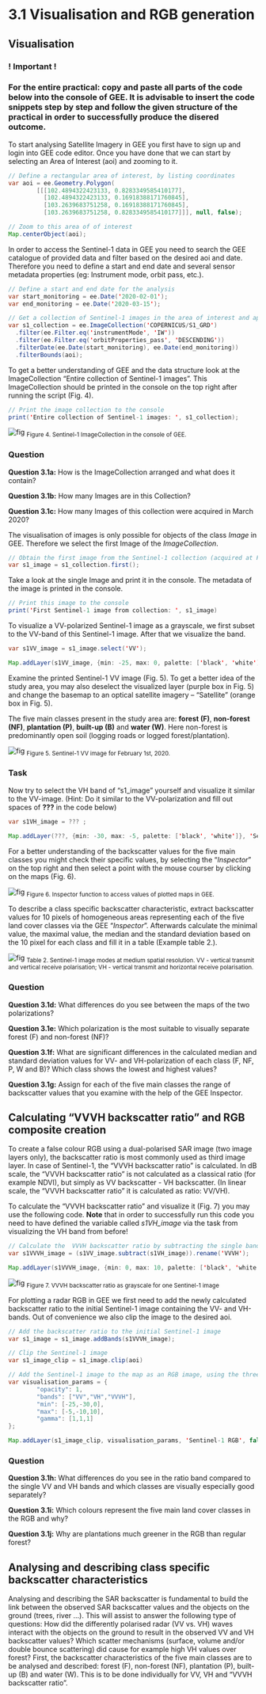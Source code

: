 # 3.1	Visualisation and RGB generation
## Visualisation
### ! Important !
### For the entire practical: copy and paste all parts of the code below into the console of GEE. It is advisable to insert the code snippets step by step and follow the given structure of the practical in order to successfully produce the disered outcome.

To start analysing Satellite Imagery in GEE you first have to sign up and login into GEE code editor. Once you have done that we can start by selecting an Area of Interest (aoi) and zooming to it.

```java
// Define a rectangular area of interest, by listing coordinates
var aoi = ee.Geometry.Polygon(
        [[[102.4894322423133, 0.8283349585410177],
          [102.4894322423133, 0.16918388171760845],
          [103.2639683751258, 0.16918388171760845],
          [103.2639683751258, 0.8283349585410177]]], null, false);

// Zoom to this area of of interest
Map.centerObject(aoi);
```
In order to access the Sentinel-1 data in GEE you need to search the GEE catalogue of provided data and filter based on the desired aoi and date. Therefore you need to define a start and end date and several sensor metadata properties (eg: Instrument mode, orbit pass, etc.).

```java
// Define a start and end date for the analysis
var start_monitoring = ee.Date('2020-02-01');
var end_monitoring = ee.Date('2020-03-15');

// Get a collection of Sentinel-1 images in the area of interest and apply some filters
var s1_collection = ee.ImageCollection('COPERNICUS/S1_GRD')
  .filter(ee.Filter.eq('instrumentMode', 'IW'))
  .filter(ee.Filter.eq('orbitProperties_pass', 'DESCENDING'))
  .filterDate(ee.Date(start_monitoring), ee.Date(end_monitoring))
  .filterBounds(aoi);
```

To get a better understanding of GEE and the data structure look at the ImageCollection “Entire collection of Sentinel-1 images”. This ImageCollection should be printed in the console on the top right after running the script (Fig. 4).

```java
// Print the image collection to the console
print('Entire collection of Sentinel-1 images: ', s1_collection);
```
![fig](/figure_04.png)
<sub>Figure 4. Sentinel-1 ImageCollection in the console of GEE. </sub>

### Question
__Question 3.1a:__ How is the ImageCollection arranged and what does it contain? 

__Question 3.1b:__ How many Images are in this Collection?

__Question 3.1c:__ How many Images of this collection were acquired in March 2020?

The visualisation of images is only possible for objects of the class _Image_ in GEE. Therefore we select the first Image of the _ImageCollection_.

```java
// Obtain the first image from the Sentinel-1 collection (acquired at February 1st, 2020)
var s1_image = s1_collection.first();
```
Take a look at the single Image and print it in the console. The metadata of the image is printed in the console.

```java
// Print this image to the console
print('First Sentinel-1 image from collection: ', s1_image)
```

To visualize a VV-polarized Sentinel-1 image as a grayscale, we first subset to the VV-band of this Sentinel-1 image. After that we visualize the band.

```java
var s1VV_image = s1_image.select('VV');

Map.addLayer(s1VV_image, {min: -25, max: 0, palette: ['black', 'white']}, 'Sentinel-1 VV image', false);
```

Examine the printed Sentinel-1 VV image (Fig. 5). To get a better idea of the study area, you may also deselect the visualized layer (purple box in Fig. 5) and change the basemap to an optical satellite imagery – “Satellite” (orange box in Fig. 5). 

The five main classes present in the study area are: __forest (F)__, __non-forest (NF)__, __plantation (P)__, __built-up (B)__ and __water (W)__. Here non-forest is predominantly open soil (logging roads or logged forest/plantation). 

![fig](/figure_05.png)
<sub>Figure 5. Sentinel-1 VV image for February 1st, 2020. </sub>

### Task
Now try to select the VH band of “s1_image” yourself and visualize it similar to the VV-image.
(Hint: Do it similar to the VV-polarization and fill out spaces of __???__ in the code below)

```java
var s1VH_image = ??? ;

Map.addLayer(???, {min: -30, max: -5, palette: ['black', 'white']}, 'Sentinel-1 VH image', false);
```
For a better understanding of the backscatter values for the five main classes you might check their specific values, by selecting the “_Inspector_” on the top right and then select a point with the mouse courser by clicking on the maps (Fig. 6).

![fig](/figure_06.png)
<sub>Figure 6. Inspector function to access values of plotted maps in GEE. </sub>

To describe a class specific backscatter characteristic, extract backscatter values for 10 pixels of homogeneous areas representing each of the five land cover classes via the GEE “_Inspector_”. Afterwards calculate the minimal value, the maximal value, the median and the standard deviation based on the 10 pixel for each class and fill it in a table (Example table 2.).

![fig](/table_02.PNG)
<sub> Table 2. Sentinel-1 image modes at medium spatial resolution. VV - vertical transmit and vertical receive polarisation; VH - vertical transmit and horizontal receive polarisation. </sub>

### Question
__Question 3.1d:__ What differences do you see between the maps of the two polarizations?

__Question 3.1e:__ Which polarization is the most suitable to visually separate forest (F) and non-forest (NF)? 

__Question 3.1f:__ What are significant differences in the calculated median and standard deviation values for VV- and VH-polarization of each class (F, NF, P, W and B)? Which class shows the lowest and highest values?

__Question 3.1g:__ Assign for each of the five main classes the range of backscatter values that you examine with the help of the GEE Inspector.

## Calculating “VVVH backscatter ratio” and RGB composite creation

To create a false colour RGB using a dual-polarised SAR image (two image layers only), the backscatter ratio is most commonly used as third image layer. In case of Sentinel-1, the “VVVH backscatter ratio” is calculated.
In dB scale, the “VVVH backscatter ratio” is not calculated as a classical ratio (for example NDVI), but simply as VV backscatter - VH backscatter. (In linear scale, the “VVVH backscatter ratio” it is calculated as ratio: VV/VH).

To calculate the “VVVH backscatter ratio” and visualize it (Fig. 7) you may use the following code. 
__Note__ that in order to successfully run this code you need to have defined the variable called _s1VH_image_ via the task from visualizing the VH band from before!

```java
// Calculate the  VVVH backscatter ratio by subtracting the single bands of VV and VH
var s1VVVH_image = (s1VV_image.subtract(s1VH_image)).rename('VVVH');

Map.addLayer(s1VVVH_image, {min: 0, max: 10, palette: ['black', 'white']}, 'Sentinel-1 VVVH image', false);
```

![fig](/figure_07.png)
<sub> Figure 7. VVVH backscatter ratio as grayscale for one Sentinel-1 image </sub>

For plotting a radar RGB in GEE we first need to add the newly calculated backscatter ratio to the initial Sentinel-1 image containing the VV- and VH-bands. Out of convenience we also clip the image to the desired aoi.

```java
// Add the backscatter ratio to the initial Sentinel-1 image
var s1_image = s1_image.addBands(s1VVVH_image);

// Clip the Sentinel-1 image
var s1_image_clip = s1_image.clip(aoi)

// Add the Sentinel-1 image to the map as an RGB image, using the three bands VV, VH and VV/VH
var visualisation_params = {
        "opacity": 1,
        "bands": ["VV","VH","VVVH"],
        "min": [-25,-30,0],
        "max": [-5,-10,10],
        "gamma": [1,1,1]
};

Map.addLayer(s1_image_clip, visualisation_params, 'Sentinel-1 RGB', false)
```

### Question
__Question 3.1h:__ What differences do you see in the ratio band compared to the single VV and VH bands and which classes are visually especially good separately?

__Question 3.1i:__ Which colours represent the five main land cover classes in the RGB and why?

__Question 3.1j:__ Why are plantations much greener in the RGB than regular forest?

## Analysing and describing class specific backscatter characteristics
Analysing and describing the SAR backscatter is fundamental to build the link between the observed SAR backscatter values and the objects on the ground (trees, river ...). This will assist to answer the following type of questions: How did the differently polarised radar (VV vs. VH) waves interact with the objects on the ground to result in the observed VV and VH backscatter values? Which scatter mechanisms (surface, volume and/or double bounce scattering) did cause for example high VH values over forest? 
First, the backscatter characteristics of the five main classes are to be analysed and described: forest (F), non-forest (NF), plantation (P), built-up (B) and water (W). This is to be done individually for VV, VH and “VVVH backscatter ratio”. 
